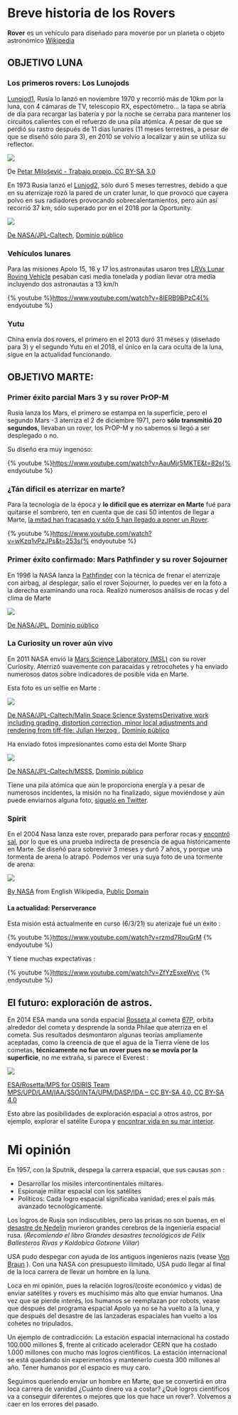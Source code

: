 # Breve historia de los Rovers

**Rover** es un vehículo para diseñado para moverse por un planeta o objeto astronómico [Wikipedia](https://es.wikipedia.org/wiki/Rover)

## OBJETIVO LUNA

### Los primeros rovers: Los Lunojods
[Lunojod1](https://es.wikipedia.org/wiki/Lunojod_1), Rusia lo lanzó en noviembre 1970 y recorrió más de 10km por la luna, con 4 cámaras de TV, telescopio RX, espectómetro... la tapa se abría de día para recargar las batería y por la noche se cerraba para mantener los circuitos calientes con el refuerzo de una pila atómica. A pesar de que se perdió su rastro después de 11 días lunares (11 meses terrestres, a pesar de que se diseñó sólo para 3), en 2010 se volvío a localizar y aún se utiliza su reflector.

![](/assets/lunojod.jfif)

De [Petar Milošević - Trabajo propio, CC BY-SA 3.0](https://commons.wikimedia.org/w/index.php?curid=8361136)

En 1973 Rusia lanzó el [Lunjod2](https://es.wikipedia.org/wiki/Lunojod_2), sólo duró 5 meses terrestres, debido a que en su aterrizaje rozó la pared de un crater lunar, lo que provocó que cayera polvo en sus radiadores provocando sobrecalentamientos, pero aún así recorrió 37 km, sólo superado por en el 2018 por la Oportunity.

![](/assets/cuadro-rovers.png)

[De NASA/JPL-Caltech](https://mars.nasa.gov/resources/6471/driving-distances-on-mars-and-the-moon/), [Dominio público](https://commons.wikimedia.org/w/index.php?curid=30490144)

### Vehículos lunares

Para las misiones Apolo 15, 16 y 17 los astronautas usaron tres [LRVs Lunar Roving Vehicle](https://en.wikipedia.org/wiki/Lunar_Roving_Vehicle) pesaban casi media tonelada y podían llevar otra media incluyendo dos astronautas a 13 km/h

{% youtube %}https://www.youtube.com/watch?v=8lERB9BPzC4{% endyoutube %}

### Yutu

China envía dos rovers, el primero en el 2013 duró 31 meses y (diseñado para 3) y el segundo Yutu en el 2018, el único en la cara oculta de la luna, sigue en la actualidad funcionando.

## OBJETIVO MARTE:

### Primer éxito parcial Mars 3 y su rover PrOP-M

Rusia lanza los Mars, el primero se estampa en la superficie, pero el segundo Mars -3 aterriza el 2 de diciembre 1971, pero **sólo transmitió 20 segundos**, llevaban un rover, los PrOP-M y no sabemos si llegó a ser desplegado o no.

Su diseño era muy ingenoso:

{% youtube %}https://www.youtube.com/watch?v=AauMjr5MKTE&t=82s{% endyoutube %}

### ¿Tán dificil es aterrizar en marte?

Para la tecnología de la época y **lo dificil que es aterrizar en Marte** fué para quitarse el sombrero, ten en cuenta que de casi 50 intentos de llegar a Marte, [la mitad han fracasado y sólo 5 han llegado a poner un Rover](https://elpais.com/elpais/2016/10/18/media/1476781825_720003.html).

 {% youtube %}https://www.youtube.com/watch?v=wKzq1vPzJPs&t=253s{% endyoutube %}

 ### Primer éxito confirmado: Mars Pathfinder y su rover Sojourner

En 1996 la NASA lanza la [Pathfinder](https://es.wikipedia.org/wiki/Mars_Pathfinder) con la técnica de frenar el aterrizaje con airbag, al desplegar, salío el rover Sojourner, lo puedes ver en la foto a la derecha examinando una roca. Realizó numerosos análisis de rocas y del clima de Marte

![](/assets/pathfinder.jpg)

[De NASA/JPL](http://mars.nasa.gov/MPF/ames/ames-pres.html), [Dominio público](https://commons.wikimedia.org/w/index.php?curid=87960)

### La Curiosity un rover aún vivo

En 2011 NASA envió la [Mars Science Laboratory (MSL)](https://en.wikipedia.org/wiki/Mars_Science_Laboratory) con su rover Curiosity. Aterrizó suavemente con paracaídas y retrocohetes y ha enviado numerosos datos sobre indicadores de posible vida en Marte.

Esta foto es un selfie en Marte :

![](/assets/curiosity.jpg)

[De NASA/JPL-Caltech/Malin Space Science SystemsDerivative work including grading, distortion correction, minor local adjustments and rendering from tiff-file: Julian Herzog ](http://photojournal.jpl.nasa.gov/catalog/PIA16239), [Dominio público](https://commons.wikimedia.org/w/index.php?curid=22530191)

Ha enviado fotos impresionantes como esta del Monte Sharp

![](/assets/sharp.jpg)

[De NASA/JPL-Caltech/MSSS](http://photojournal.jpl.nasa.gov/jpeg/PIA19912.jpg), [Dominio público](https://commons.wikimedia.org/w/index.php?curid=43932649)

Tiene una pila atómica que aún le proporciona energía y a pesar de numerosos incidentes, la misión no ha finalizado, sigue moviéndose y aún puede enviarnos alguna foto, [siguelo en Twitter](https://twitter.com/marscuriosity).

### Spirit

En el 2004 Nasa lanza este rover, preparado para perforar rocas y [encontró sal](https://es.wikipedia.org/wiki/Spirit), por lo que es una prueba indirecta de presencia de agua históricamente en Marte. Se diseñó para sobrevivir 3 meses y duró 7 años, y porque una tormenta de arena lo atrapó. Podemos ver una suya foto de una tormente de arena:

![](/assets/spririt.gif)

[By NASA](http://marsrovers.jpl.nasa.gov/gallery/press/spirit/20050527a.htmlTransferred) from English Wikipedia, [Public Domain](https://commons.wikimedia.org/w/index.php?curid=255307)

#### La actualidad: Perserverance

Esta misión está actualmente en curso (6/3/21) su aterizaje fué un éxito :

 {% youtube %}https://www.youtube.com/watch?v=rzmd7RouGrM {% endyoutube %}

 Y tiene muchas expectativas :

 {% youtube %}https://www.youtube.com/watch?v=ZfYzEsxeWvc {% endyoutube %}

 ## El futuro: exploración de astros.

En 2014 ESA manda una sonda espacial [Rosseta ](https://es.wikipedia.org/wiki/Rosetta_(sonda_espacial) ) al cometa [67P](https://es.wikipedia.org/wiki/67P/Churyumov-Gerasimenko), orbita alrededor del cometa y desprende la sonda Philae que aterriza en el cometa. Sus resultados desmontaron algunas teorías ampliamente aceptadas, como la creencia de que el agua de la Tierra viene de los cometas, **técnicamente no fue un rover pues no se movía por la superficie**, no me extraña, si parece el Everest :

![](/assets/rosetta.gif)

[ESA/Rosetta/MPS for OSIRIS Team MPS/UPD/LAM/IAA/SSO/INTA/UPM/DASP/IDA – CC BY-SA 4.0, CC BY-SA 4.0](https://commons.wikimedia.org/w/index.php?curid=68566366)

Esto abre las posibilidades de exploración espacial a otros astros, por ejemplo, explorar el satélite Europa y [encontrar vida en su mar interior](https://eltamiz.com/2010/07/07/el-sistema-solar-europa/).

# Mi opinión

En 1957, con la Sputnik, despega la carrera espacial, que sus causas son :

* Desarrollar los misiles intercontinentales miltares.
* Espionaje militar espacial con los satélites
* Políticos: Cada logro espacial significaba vanidad; eres el país más avanzado tecnológicamente.

Los logros de Rusia son indiscutibles, pero las prisas no son buenas, en el [desastre de Nedelín](https://en.wikipedia.org/wiki/Nedelin_catastrophe) murieron grandes cerebros de la ingeniería espacial rusa. (*Recomiendo el libro Grandes desastres tecnológicos
de Félix Ballesteros Rivas y Koldobica Gotxone Villar*)

USA pudo despegar con ayuda de los antiguos ingenieros nazis (vease [Von Braun](https://es.wikipedia.org/wiki/Wernher_von_Braun) ). Con una NASA con presupuesto ilimitado, USA pudo llegar al final de la loca carrera de llevar un hombre en la luna.

Loca en mi opinión, pues la relación logros/(coste económico y vidas)  de enviar satélites y rovers es muchísimo más alto que enviar humanos. Una vez que se pierde interés, los humanos se reemplazan por robots, vease que después del programa espacial Apolo ya no se ha vuelto a la luna, y que después del desastre de las lanzaderas espaciales han vuelto a los cohetes no tripulados.

Un ejemplo de contradicción: La estación espacial internacional ha costado 100.000 millones $, frente al criticado acelerador CERN que ha costado 1.000 millones con mucho más logros científicos. La estación internacional se está quedando sin experimentos y mantenerlo cuesta 300 millones al año. Tener humanos por el espacio es muy caro.

Seguimos queriendo enviar un hombre en Marte, que se convertirá en otra loca carrera de vanidad ¿Cuánto dinero va a costar? ¿Qué logros científicos va a conseguir diferentes o mejores que los que hace un rover?. Volvemos a caer en los errores del pasado.
